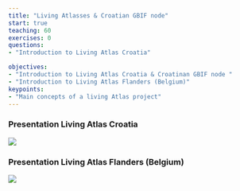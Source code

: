 ```yaml
---
title: "Living Atlasses & Croatian GBIF node"
start: true
teaching: 60
exercises: 0
questions:
- "Introduction to Living Atlas Croatia"

objectives:
- "Introduction to Living Atlas Croatia & Croatinan GBIF node "
- "Introduction to Living Atlas Flanders (Belgium)"
keypoints:
- "Main concepts of a living Atlas project"
---
```


### Presentation Living Atlas Croatia


<a href="https://docs.google.com/presentation/d/1A56JdP0Bu2aD94ixwHYuyHwWwAJmIf4xIYQRlK-CRAQ/edit?usp=sharing">
    <img src="{{ '/assets/img/croatia_atlas.PNG' | relative_url }}">
  </a>


### Presentation Living Atlas Flanders (Belgium)

<a href="https://docs.google.com/presentation/d/15My8B-UP24Ol-MrgsEhnUWN69zVmZQkPfiYeh303IvE/edit?usp=sharing">
    <img src="{{ '/assets/img/atlas_flanders.PNG' | relative_url }}">
  </a>

